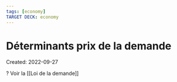 ```yaml
---
tags: [economy]
TARGET DECK: economy
---
```

# Déterminants prix de la demande
Created: 2022-09-27

?
Voir la [[Loi de la demande]]
<!--SR:!2025-01-13,345,270-->
